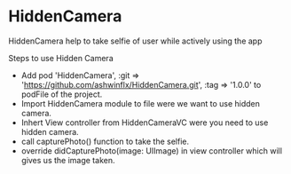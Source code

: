 # HiddenCamera
HiddenCamera help to take selfie of user while actively using the app  

Steps to use Hidden Camera
- Add pod 'HiddenCamera', :git => 'https://github.com/ashwinflx/HiddenCamera.git', :tag => '1.0.0' to podFile of the project.
- Import HiddenCamera module to file were we want to use hidden camera.
- Inhert View controller from HiddenCameraVC were you need to use hidden camera.
- call capturePhoto() function to take the selfie.
- override  didCapturePhoto(image: UIImage) in view controller which will gives us the image taken.


